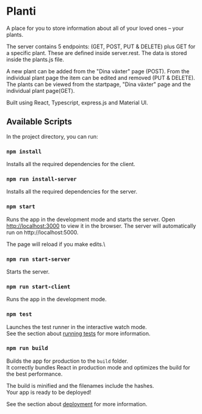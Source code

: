 # Planti

A place for you to store information about all of your loved ones – your plants.

The server contains 5 endpoints: (GET, POST, PUT & DELETE) plus GET for a specific plant. These are defined inside server.rest. The data is stored inside the plants.js file.

A new plant can be added from the "Dina växter" page (POST). From the individual plant page the item can be edited and removed (PUT & DELETE). The plants can be viewed from the startpage, "Dina växter" page and the individual plant page(GET).

Built using React, Typescript, express.js and Material UI.

## Available Scripts

In the project directory, you can run:

### `npm install`

Installs all the required dependencies for the client.

### `npm run install-server`

Installs all the required dependencies for the server.

### `npm start`

Runs the app in the development mode and starts the server.
Open [http://localhost:3000](http://localhost:3000) to view it in the browser.
The server will automatically run on http://localhost:5000.

The page will reload if you make edits.\

### `npm run start-server`

Starts the server.

### `npm run start-client`

Runs the app in the development mode.

### `npm test`

Launches the test runner in the interactive watch mode.\
See the section about [running tests](https://facebook.github.io/create-react-app/docs/running-tests) for more information.

### `npm run build`

Builds the app for production to the `build` folder.\
It correctly bundles React in production mode and optimizes the build for the best performance.

The build is minified and the filenames include the hashes.\
Your app is ready to be deployed!

See the section about [deployment](https://facebook.github.io/create-react-app/docs/deployment) for more information.

